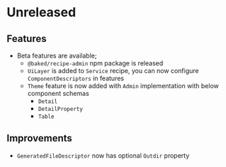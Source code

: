 # Unreleased

## Features

- Beta features are available;
  - `@baked/recipe-admin` npm package is released
  - `UiLayer` is added to `Service` recipe, you can now configure 
    `ComponentDescriptors` in features
  - `Theme` feature is now added with `Admin` implementation with below
    component schemas
    - `Detail`
    - `DetailProperty`
    - `Table`  

## Improvements

- `GeneratedFileDescriptor` now has optional `Outdir` property